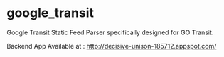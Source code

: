 # google_transit
Google Transit Static Feed Parser specifically designed for GO Transit.

Backend App Available at : http://decisive-unison-185712.appspot.com/
